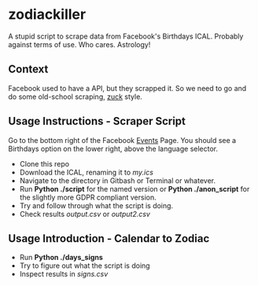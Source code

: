 # zodiackiller
A stupid script to scrape data from Facebook's Birthdays ICAL. Probably against terms of use. Who cares. Astrology!

## Context
Facebook used to have a API, but they scrapped it. So we need to go and do some old-school scraping, [zuck](https://www.youtube.com/watch?v=BPazh2kDdvA) style.

## Usage Instructions - Scraper Script
Go to the bottom right of the Facebook [Events](https://www.youtube.com/watch?v=BPazh2kDdvA) Page. You should see a Birthdays option on the lower right, above the language selector.
- Clone this repo
- Download the ICAL, renaming it to *my.ics*
- Navigate to the directory in Gitbash or Terminal or whatever.
- Run **Python ./script** for the named version or **Python ./anon_script** for the slightly more GDPR compliant version.
- Try and follow through what the script is doing.
- Check results *output.csv* or *output2.csv*

## Usage Introduction - Calendar to Zodiac
- Run **Python ./days_signs**
- Try to figure out what the script is doing
- Inspect results in *signs.csv*
